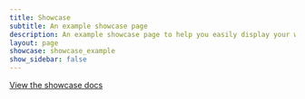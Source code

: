 ```yaml
---
title: Showcase
subtitle: An example showcase page
description: An example showcase page to help you easily display your work
layout: page
showcase: showcase_example
show_sidebar: false
---
```


[View the showcase docs](/bulma-based-theme/docs/page-components/showcases/)
